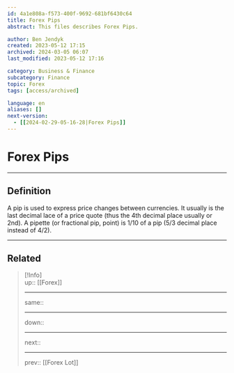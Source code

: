 ```yaml
---
id: 4a1e808a-f573-400f-9692-681bf6430c64 
title: Forex Pips
abstract: This files describes Forex Pips.

author: Ben Jendyk
created: 2023-05-12 17:15  
archived: 2024-03-05 06:07
last_modified: 2023-05-12 17:16

category: Business & Finance
subcategory: Finance
topic: Forex
tags: [access/archived]

language: en
aliases: []
next-version:
  - [[2024-02-29-05-16-28|Forex Pips]]
---
```


# Forex Pips

---

## Definition

A pip is used to express price changes between currencies. It usually is the last decimal lace of a price quote (thus the 4th decimal place usually or 2nd). A pipette (or fractional pip, point) is 1/10 of a pip (5/3 decimal place instead of 4/2). 

---

## Related

> [!Info]  
> up:: [[Forex]]
> - ---
> same::
> - ---
> down::
> - ---
> next::
> - ---
> prev:: [[Forex Lot]]
